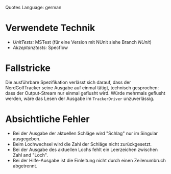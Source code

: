 Quotes Language: german

# Verwendete Technik

  * *UnitTests:* MSTest (für eine Version mit NUnit siehe Branch _NUnit_)
  * *Akzeptanztests:* Specflow

# Fallstricke

Die ausführbare Spezifikation verlässt sich darauf, dass der NerdGolfTracker seine Ausgabe auf einmal tätigt, technisch gesprochen: dass der Output-Stream nur einmal geflusht wird. Würde mehrmals geflusht werden, wäre das Lesen der Ausgabe im `TrackerDriver` unzuverlässig.


# Absichtliche Fehler

* Bei der Ausgabe der aktuellen Schläge wird "Schlag" nur im Singular ausgegeben.
* Beim Lochwechsel wird die Zahl der Schläge nicht zurückgesetzt.
* Bei der Ausgabe des aktuellen Lochs fehlt ein Leerzeichen zwischen Zahl and "Loch".
* Bei der Hilfe-Ausgabe ist die Einleitung nicht durch einen Zeilenumbruch abgetrennt.
